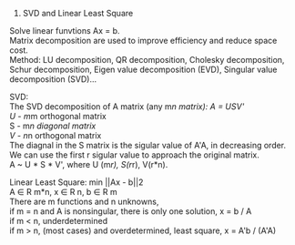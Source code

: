 1. SVD and Linear Least Square

Solve linear funvtions Ax = b.    
Matrix decomposition are used to improve efficiency and reduce space cost.    
Method: LU decomposition, QR decomposition, Cholesky decomposition, Schur decomposition, Eigen value decomposition (EVD), Singular value decomposition (SVD)...   

SVD:   
The SVD decomposition of A matrix (any m*n matrix): A = USV'   
U - m*m orthogonal matrix   
S - m*n diagonal matrix   
V - n*n orthogonal matrix   
The diagnal in the S matrix is the sigular value of A'A, in decreasing order.    
We can use the first r sigular value to approach the original matrix.   
A ~ U * S * V',  where U (m*r), S(r*r), V(r*n).

Linear Least Square:
min ||Ax - b||2   
A ∈ R m*n, x ∈ R n, b ∈ R m   
There are m functions and n unknowns,    
if m = n and A is nonsingular, there is only one solution, x = b / A   
if m < n, underdetermined   
if m > n, (most cases) and overdetermined, least square, x = A'b / (A'A)   


